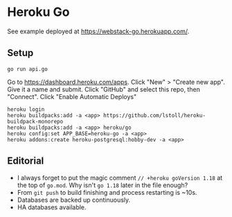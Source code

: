 # Heroku Go

See example deployed at
<https://webstack-go.herokuapp.com/>.

## Setup

```
go run api.go
```

Go to <https://dashboard.heroku.com/apps>.
Click "New" > "Create new app".
Give it a name and submit.
Click "GitHub" and select this repo, then "Connect".
Click "Enable Automatic Deploys"

```
heroku login
heroku buildpacks:add -a <app> https://github.com/lstoll/heroku-buildpack-monorepo
heroku buildpacks:add -a <app> heroku/go
heroku config:set APP_BASE=heroku-go -a <app>
heroku addons:create heroku-postgresql:hobby-dev -a <app>
```

## Editorial

* I always forget to put the magic comment `// +heroku goVersion 1.18`
  at the top of `go.mod`. Why isn't `go 1.18` later in the file enough?
* From `git push` to build finishing and process restarting is ~10s.
* Databases are backed up continuously.
* HA databases available.
